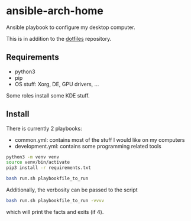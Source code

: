 # ansible-arch-home
Ansible playbook to configure my desktop computer.

This is in addition to the [dotfiles](https://github.com/gillouche/dotfiles) repository.

## Requirements

* python3
* pip
* OS stuff: Xorg, DE, GPU drivers, ...

Some roles install some KDE stuff.

## Install

There is currently 2 playbooks:

* common.yml: contains most of the stuff I would like on my computers
* development.yml: contains some programming related tools

```bash
python3 -m venv venv
source venv/bin/activate
pip3 install -r requirements.txt

bash run.sh playbookfile_to_run
```

Additionally, the verbosity can be passed to the script

```bash
bash run.sh playbookfile_to_run -vvvv
```

which will print the facts and exits (if 4).
